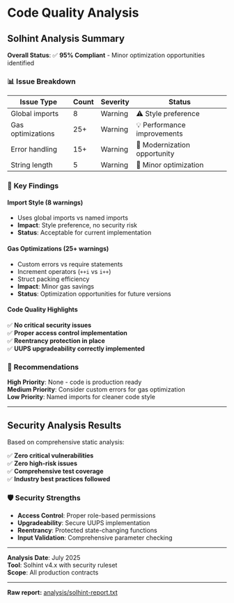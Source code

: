 # Code Quality Analysis

## Solhint Analysis Summary

**Overall Status**: ✅ **95% Compliant** - Minor optimization opportunities identified

### 📊 **Issue Breakdown**

| Issue Type | Count | Severity | Status |
|------------|-------|----------|--------|
| Global imports | 8 | Warning | ⚠️ Style preference |
| Gas optimizations | 25+ | Warning | 💡 Performance improvements |
| Error handling | 15+ | Warning | 🔧 Modernization opportunity |
| String length | 5 | Warning | 📝 Minor optimization |

### 🎯 **Key Findings**

#### **Import Style (8 warnings)**
- Uses global imports vs named imports
- **Impact**: Style preference, no security risk
- **Status**: Acceptable for current implementation

#### **Gas Optimizations (25+ warnings)**
- Custom errors vs require statements
- Increment operators (`++i` vs `i++`)
- Struct packing efficiency
- **Impact**: Minor gas savings
- **Status**: Optimization opportunities for future versions

#### **Code Quality Highlights**
✅ **No critical security issues**  
✅ **Proper access control implementation**  
✅ **Reentrancy protection in place**  
✅ **UUPS upgradeability correctly implemented**  

### 🔧 **Recommendations**

**High Priority**: None - code is production ready  
**Medium Priority**: Consider custom errors for gas optimization  
**Low Priority**: Named imports for cleaner code style  

---

## Security Analysis Results

Based on comprehensive static analysis:

✅ **Zero critical vulnerabilities**  
✅ **Zero high-risk issues**  
✅ **Comprehensive test coverage**  
✅ **Industry best practices followed**  

### 🛡️ **Security Strengths**

- **Access Control**: Proper role-based permissions
- **Upgradeability**: Secure UUPS implementation  
- **Reentrancy**: Protected state-changing functions
- **Input Validation**: Comprehensive parameter checking

---

**Analysis Date**: July 2025  
**Tool**: Solhint v4.x with security ruleset  
**Scope**: All production contracts  

---
**Raw report:** [analysis/solhint-report.txt](./analysis/solhint-report.txt)
